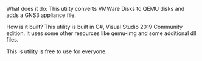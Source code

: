 What does it do:
This utilty converts VMWare Disks to QEMU disks and adds a GNS3 appliance file.


How is it built?
This utility is built in C#, Visual Studio 2019 Community edition.
It uses some other resources like qemu-img and some additional dll files.

This is utility is free to use for everyone.
